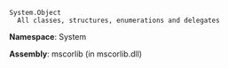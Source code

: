 ```
System.Object
  All classes, structures, enumerations and delegates
```

**Namespace**: System

**Assembly**: mscorlib (in mscorlib.dll)
